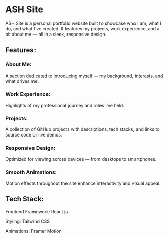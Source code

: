 # ASH Site
ASH Site is a personal portfolio website built to showcase who I am, what I do, and what I’ve created. It features my projects, work experience, and a bit about me — all in a sleek, responsive design.

## Features:

### About Me:
A section dedicated to introducing myself — my background, interests, and what drives me.

### Work Experience:
Highlights of my professional journey and roles I’ve held.

### Projects:
A collection of GitHub projects with descriptions, tech stacks, and links to source code or live demos.

### Responsive Design:
Optimized for viewing across devices — from desktops to smartphones.

### Smooth Animations:
Motion effects throughout the site enhance interactivity and visual appeal.

## Tech Stack:
Frontend Framework: 
React.js

Styling: 
Tailwind CSS

Animations: 
Framer Motion

